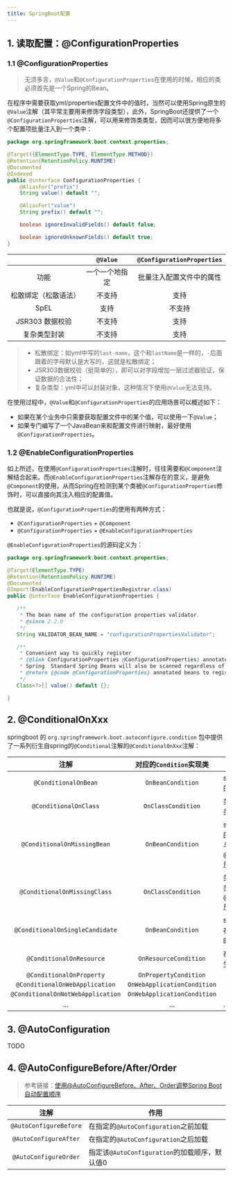 ```yaml
---
title: SpringBoot配置
---
```


## 1. 读取配置：@ConfigurationProperties

### 1.1 @ConfigurationProperties

> 无须多言，`@Value`和`@ConfigurationProperties`在使用的时候，相应的类必须首先是一个Spring的Bean。

在程序中需要获取yml/properties配置文件中的值时，当然可以使用Spring原生的`@Value`注解（其平常主要用来修饰字段类型），此外，SpringBoot还提供了一个`@ConfigurationProperties`注解，可以用来修饰类类型，因而可以很方便地将多个配置项批量注入到一个类中：

```java
package org.springframework.boot.context.properties;

@Target({ElementType.TYPE, ElementType.METHOD})
@Retention(RetentionPolicy.RUNTIME)
@Documented
@Indexed
public @interface ConfigurationProperties {
    @AliasFor("prefix")
    String value() default "";

    @AliasFor("value")
    String prefix() default "";

    boolean ignoreInvalidFields() default false;

    boolean ignoreUnknownFields() default true;
}
```

|                      |    `@Value`    | `@ConfigurationProperties` |
| :------------------: | :------------: | :------------------------: |
|         功能         | 一个一个地指定 |  批量注入配置文件中的属性  |
| 松散绑定（松散语法） |     不支持     |            支持            |
|         SpEL         |      支持      |           不支持           |
|   JSR303 数据校验    |     不支持     |            支持            |
|     复杂类型封装     |     不支持     |            支持            |

> - 松散绑定：如yml中写的`last-name`，这个和`lastName`是一样的，`-`后面跟着的字母默认是大写的，这就是松散绑定；
> - JSR303数据校验（挺简单的），即可以对字段增加一层过滤器验证，保证数据的合法性；
> - 复杂类型：yml中可以封装对象，这种情况下使用`@Value`无法支持。

在使用过程中，`@Value`和`@ConfigurationProperties`的应用场景可以概述如下：

- 如果在某个业务中只需要获取配置文件中的某个值，可以使用一下`@Value`；
- 如果专门编写了一个JavaBean来和配置文件进行映射，最好使用`@ConfigurationProperties`。

### 1.2 @EnableConfigurationProperties

如上所述，在使用`@ConfigurationProperties`注解时，往往需要和`@Component`注解结合起来。而`@EnableConfigurationProperties`注解存在的意义，是避免`@Component`的使用，从而Spring在检测到某个类被`@ConfigurationProperties`修饰时，可以直接向其注入相应的配置值。

也就是说，`@ConfigurationProperties`的使用有两种方式：

- `@ConfigurationProperties` + `@Component`
- `@ConfigurationProperties` + `@EnableConfigurationProperties`

`@EnableConfigurationProperties`的源码定义为：

```java
package org.springframework.boot.context.properties;

@Target(ElementType.TYPE)
@Retention(RetentionPolicy.RUNTIME)
@Documented
@Import(EnableConfigurationPropertiesRegistrar.class)
public @interface EnableConfigurationProperties {

   /**
    * The bean name of the configuration properties validator.
    * @since 2.2.0
    */
   String VALIDATOR_BEAN_NAME = "configurationPropertiesValidator";

   /**
    * Convenient way to quickly register
    * {@link ConfigurationProperties @ConfigurationProperties} annotated beans with
    * Spring. Standard Spring Beans will also be scanned regardless of this value.
    * @return {@code @ConfigurationProperties} annotated beans to register
    */
   Class<?>[] value() default {};

}
```

## 2. @ConditionalOnXxx

springboot 的 `org.springframework.boot.autoconfigure.condition` 包中提供了一系列衍生自spring的`@Conditional`注解的`@ConditionalOnXxx`注解：

|               注解                |   对应的`Condition`实现类   | 作用                                                         |
| :-------------------------------: | :-------------------------: | ------------------------------------------------------------ |
|       `@ConditionalOnBean`        |      `OnBeanCondition`      | spring容器中包含对应的Bean时配置生效                         |
|       `@ConditionalOnClass`       |     `OnClassCondition`      | 类加载器中存在对应的类时配置生效                             |
|    `@ConditionalOnMissingBean`    |      `OnBeanCondition`      | spring容器中缺少对应的Bean时配置生效，与@ConditionalOnBean反义 |
|   `@ConditionalOnMissingClass`    |     `OnClassCondition`      | 类加载器中缺少对应的类时配置生效，与@ConditionalOnClass反义  |
|  `@ConditionalOnSingleCandidate`  |      `OnBeanCondition`      | spring容器中存在且只存在一个对应的Bean时生效                 |
|     `@ConditionalOnResource`      |    `OnResourceCondition`    | 存在指定的资源文件时生效                                     |
|     `@ConditionalOnProperty`      |    `OnPropertyCondition`    |                                                              |
|  `@ConditionalOnWebApplication`   | `OnWebApplicationCondition` |                                                              |
| `@ConditionalOnNotWebApplication` | `OnWebApplicationCondition` |                                                              |
|                ...                |             ...             | ......                                                       |

## 3. @AutoConfiguration

TODO

## 4. @AutoConfigureBefore/After/Order

> 参考链接：[使用@AutoConfigureBefore、After、Order调整Spring Boot自动配置顺序](https://www.cnblogs.com/zimug/p/13264814.html)

|          注解          | 作用                                          |
| :--------------------: | --------------------------------------------- |
| `@AutoConfigureBefore` | 在指定的`@AutoConfiguration`之前加载          |
| `@AutoConfigureAfter`  | 在指定的`@AutoConfiguration`之后加载          |
| `@AutoConfigureOrder`  | 指定该`@AutoConfiguration`的加载顺序，默认值0 |

